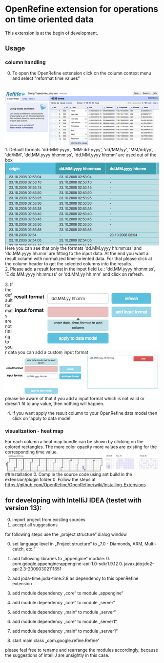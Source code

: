 OpenRefine extension for operations on time oriented data
=================================================================

This extension is at the begin of development.

## Usage
### column handling
0. To open the OpenRefine extension click on the column context menu and select "reformat time values"
</br>
<img style="float: right;" src="https://github.com/cdroescher/OpenRefine-TimeBench-Extension/raw/master/docu/screenshots/1.png">
</br>
1. Default formats 'dd-MM-yyyy', 'MM-dd-yyyy', 'dd/MM/yy', 'MM/dd/yy', 'dd/MM', 'dd.MM.yyyy hh:mm:ss', 'dd.MM.yyyy hh:mm' are used out of the box
</br>
<img style="float: right;" src="https://github.com/cdroescher/OpenRefine-TimeBench-Extension/raw/master/docu/screenshots/3.png">
Here you can see that only the formats 'dd.MM.yyyy hh:mm:ss' and 'dd.MM.yyyy hh:mm' are fitting to the input data.
At the end you want a result column with normalized time-oriented data. For that please click at the column header to get the selected columns into the results.
</br>
2. Please add a result format in the input field i.e.: 'dd.MM.yyyy hh:mm:ss', 'E dd.MM.yyyy hh:mm:ss' or 'dd.MM.yy hh:mm' and click on refresh.
</br>
<img style="float: right;" src="https://github.com/cdroescher/OpenRefine-TimeBench-Extension/raw/master/docu/screenshots/2.png">
</br>
3. If the default formats are not fitting to your data you can add a custom input format
</br>
<img style="float: right;" src="https://github.com/cdroescher/OpenRefine-TimeBench-Extension/raw/master/docu/screenshots/4.png">
</br>
please be aware of that if you add a input format which is not valid or doesn't fit to any value, then nothing will happen.

4. If you want apply the result column to your OpenRefine data model then click on 'apply to data model'

### visualization - heat map

For each column a heat map bundle can be shown by clicking on the colored rectangles. The more color opacity more values are existing for the corresponding time value.
</br>
<img style="float: right;" src="https://github.com/cdroescher/OpenRefine-TimeBench-Extension/raw/master/docu/screenshots/5.png">
</br>


##Installation
0. Compile the source code using ant build in the extension/plugin folder
0. Follow the steps at https://github.com/OpenRefine/OpenRefine/wiki/Installing-Extensions

## for developing with IntelliJ IDEA (testet with version 13):
0. import project from existing sources
0. accept all suggestions

for following steps use the „project structure“ dialog window

0. set language level in „Project structure“ to „7.0 - Diamonds, ARM, Multi-catch, etc.“
0. add following libraries to „appengine“ module:
	0. com.google.appengine:appengine-api-1.0-sdk:1.9.12
	0. javax.jdo:jdo2-api:2.3-20090302111651

0. add joda-time:joda-time:2.8 as dependency to this openRefine extension
0. add module dependency „core“ to module „appengine“
0. add module dependency „core“ to module „server“
0. add module dependency „main“ to module „server“
0. add module dependency „core“ to module „server1“
0. add module dependency „main“ to module „server1“
0. start main class „com.google.refine.Refine“

please feel free to rename and rearrange the modules accordingly, because the suggestions of IntelliJ are unsightly in this case.
